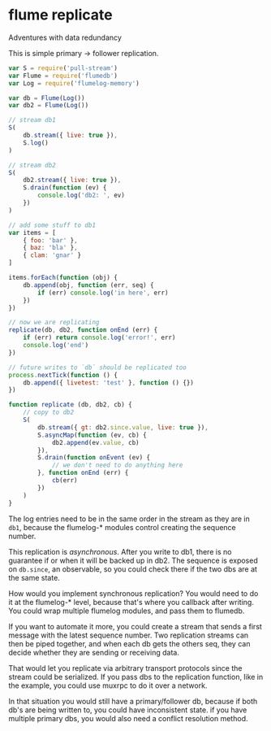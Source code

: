 # flume replicate

Adventures with data redundancy

This is simple primary -> follower replication. 

```js
var S = require('pull-stream')
var Flume = require('flumedb')
var Log = require('flumelog-memory')

var db = Flume(Log())
var db2 = Flume(Log())

// stream db1
S(
    db.stream({ live: true }),
    S.log()
)

// stream db2
S(
    db2.stream({ live: true }),
    S.drain(function (ev) {
        console.log('db2: ', ev)
    })
)

// add some stuff to db1
var items = [
    { foo: 'bar' },
    { baz: 'bla' },
    { clam: 'gnar' }
]

items.forEach(function (obj) {
    db.append(obj, function (err, seq) {
        if (err) console.log('in here', err)
    })
})

// now we are replicating
replicate(db, db2, function onEnd (err) {
    if (err) return console.log('error!', err)
    console.log('end')
})

// future writes to `db` should be replicated too
process.nextTick(function () {
    db.append({ livetest: 'test' }, function () {})
})

function replicate (db, db2, cb) {
    // copy to db2
    S(
        db.stream({ gt: db2.since.value, live: true }),
        S.asyncMap(function (ev, cb) {
            db2.append(ev.value, cb)
        }),
        S.drain(function onEvent (ev) {
            // we don't need to do anything here
        }, function onEnd (err) {
            cb(err)
        })
    )
}
```

The log entries need to be in the same order in the stream as they are in  `db1`, because the flumelog-\* modules control creating the sequence number.

This replication is *asynchronous*. After you write to db1, there is no guarantee if or when it will be backed up in db2. The sequence is exposed on `db.since`, an observable, so you could check there if the two dbs are at the same state.

How would you implement synchronous replication? You would need to do it at the flumelog-\* level, because that's where you callback after writing. You could wrap multiple flumelog modules, and pass them to flumedb.

If you want to automate it more, you could create a stream that sends a first message with the latest sequence number. Two replication streams can then be piped together, and when each db gets the others seq, they can decide whether they are sending or receiving data.

That would let you replicate via arbitrary transport protocols since the stream could be serialized. If you pass dbs to the replication function, like in the example, you could use muxrpc to do it over a network.

In that situation you would still have a primary/follower db, because if both db's are being written to, you could have inconsistent state. if you have multiple primary dbs, you would also need a conflict resolution method.


